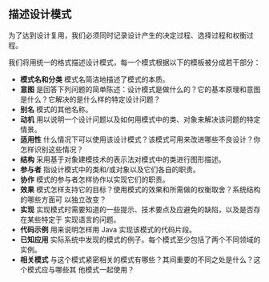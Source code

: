 ## 描述设计模式

为了达到设计复用，我们必须同时记录设计产生的决定过程、选择过程和权衡过程。

我们将用统一的格式描述设计模式，每一个模式根据以下的模板被分成若干部分：

- **模式名和分类**
  模式名简洁地描述了模式的本质。
- **意图**
  是回答下列问题的简单陈述：设计模式是做什么的？它的基本原理和意图是什么？它解决的是什么样的特定设计问题？
- **别名**
  模式的其他名称。
- **动机**
  用以说明一个设计问题以及如何用模式中的类、对象来解决该问题的特定情景。
- **适用性**
  什么情况下可以使用该设计模式？该模式可用来改进哪些不良设计？你怎样识别这些情况？
- **结构**
  采用基于对象建模技术的表示法对模式中的类进行图形描述。
- **参与者**
  指设计模式中的类和/或对象以及它们各自的职责。
- **协作**
  模式的参与者怎样协作以实现它们的职责。
- **效果**
  模式怎样支持它的目标？使用模式的效果和所需做的权衡取舍？系统结构的哪些方面可
  以独立改变？
- **实现**
  实现模式时需要知道的一些提示、技术要点及应避免的缺陷，以及是否存在某些特定于
  实现语言的问题。
- **代码示例**
  用来说明怎样用 Java 实现该模式的代码片段。
- **已知应用**
  实际系统中发现的模式的例子。每个模式至少包括了两个不同领域的实例。
- **相关模式**
  与这个模式紧密相关的模式有哪些？其间重要的不同之处是什么？这个模式应与哪些其
  他模式一起使用？


